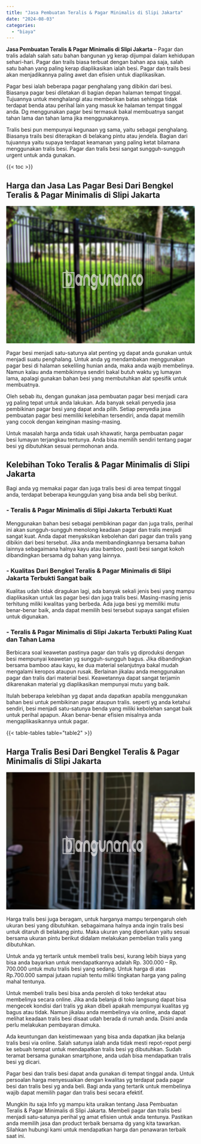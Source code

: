 ```yaml
---
title: "Jasa Pembuatan Teralis & Pagar Minimalis di Slipi Jakarta"
date: "2024-08-03"
categories: 
  - "biaya"
---
```


**Jasa Pembuatan Teralis & Pagar Minimalis di Slipi Jakarta** – Pagar dan tralis adalah salah satu bahan bangunan yg kerap dijumpai dalam kehidupan sehari-hari. Pagar dan trails biasa terbuat dengan bahan apa saja, salah satu bahan yang paling kerap diaplikasikan ialah besi. Pagar dan trails besi akan menjadikannya paling awet dan efisien untuk diaplikasikan.

Pagar besi ialah beberapa pagar penghalang yang dibikin dari besi. Biasanya pagar besi diletakan di bagian depan halaman tempat tinggal. Tujuannya untuk menghalangi atau memberikan batas sehingga tidak terdapat benda atau perihal lain yang masuk ke halaman tempat tinggal anda. Dg menggunakan pagar besi termasuk bakal membuatnya sangat tahan lama dan tahan lama jika menggunakannya.

Tralis besi pun mempunyai kegunaan yg sama, yaitu sebagai penghalang. Biasanya trails besi diterapkan di belakang pintu atau jendela. Bagian dari tujuannya yaitu supaya terdapat keamanan yang paling ketat bilamana menggunakan tralis besi. Pagar dan tralis besi sangat sungguh-sungguh urgent untuk anda gunakan.

{{< toc >}}

## Harga dan Jasa Las Pagar Besi Dari Bengkel Teralis & Pagar Minimalis di Slipi Jakarta

![Jasa Pembuatan Teralis & Pagar Minimalis di Slipi Jakarta](/images/pagar-minimalis-murah-09.png)

Pagar besi menjadi satu-satunya alat penting yg dapat anda gunakan untuk menjadi suatu penghalang. Untuk anda yg mendambakan menggunakan pagar besi di halaman sekeliling hunian anda, maka anda wajib membelinya. Namun kalau anda membikinnya sendiri bakal butuh waktu yg lumayan lama, apalagi gunakan bahan besi yang membutuhkan alat spesifik untuk membuatnya.

Oleh sebab itu, dengan gunakan jasa pembuatan pagar besi menjadi cara yg paling tepat untuk anda lakukan. Ada banyak sekali penyedia jasa pembikinan pagar besi yang dapat anda pilih. Setiap penyedia jasa pembuatan pagar besi memiliki kelebihan tersendiri, anda dapat memilih yang cocok dengan keinginan masing-masing.

Untuk masalah harga anda tidak usah khawatir, harga pembuatan pagar besi lumayan terjangkau tentunya. Anda bisa memilih sendiri tentang pagar besi yg dibutuhkan sesuai permohonan anda.

## Kelebihan Toko Teralis & Pagar Minimalis di Slipi Jakarta

Bagi anda yg memakai pagar dan juga tralis besi di area tempat tinggal anda, terdapat beberapa keunggulan yang bisa anda beli sbg berikut.

### \- Teralis & Pagar Minimalis di Slipi Jakarta Terbukti Kuat

Menggunakan bahan besi sebagai pembikinan pagar dan juga tralis, perihal ini akan sungguh-sungguh menolong keadaan pagar dan tralis menjadi sangat kuat. Anda dapat menyaksikan kebolehan dari pagar dan tralis yang dibikin dari besi tersebut. Jika anda membandingkannya bersama bahan lainnya sebagaimana halnya kayu atau bamboo, pasti besi sangat kokoh dibandingkan bersama dg bahan yang lainnya.

### \- Kualitas Dari Bengkel Teralis & Pagar Minimalis di Slipi Jakarta Terbukti Sangat baik

Kualitas udah tidak diragukan lagi, ada banyak sekali jenis besi yang mampu diaplikasikan untuk las pagar besi dan juga tralis besi. Masing-masing jenis terhitung miliki kwalitas yang berbeda. Ada juga besi yg memiliki mutu benar-benar baik, anda dapat memilih besi tersebut supaya sangat efisien untuk digunakan.

### \- Teralis & Pagar Minimalis di Slipi Jakarta Terbukti Paling Kuat dan Tahan Lama

Berbicara soal keawetan pastinya pagar dan tralis yg diproduksi dengan besi mempunyai keawetan yg sungguh-sungguh bagus. Jika dibandingkan bersama bamboo atau kayu, ke dua material selanjutnya bakal mudah mengalami keropos ataupun rusak. Berlainan jikalau anda menggunakan pagar dan tralis dari material besi. Keawetannya dapat sangat terjamin dikarenakan material yg diaplikasikan mempunyai mutu yang baik.

Itulah beberapa kelebihan yg dapat anda dapatkan apabila menggunakan bahan besi untuk pembikinan pagar ataupun tralis. seperti yg anda ketahui sendiri, besi menjadi satu-satunya benda yang miliki kebolehan sangat baik untuk perihal apapun. Akan benar-benar efisien misalnya anda mengaplikasikannya untuk pagar.

{{< table-tables table="table2" >}}

## Harga Tralis Besi Dari Bengkel Teralis & Pagar Minimalis di Slipi Jakarta

![Jasa Pembuatan Teralis & Pagar Minimalis di Slipi Jakarta](/images/teralis-minimalis-murah-33.png)

Harga tralis besi juga beragam, untuk harganya mampu terpengaruh oleh ukuran besi yang dibutuhkan. sebagaimana halnya anda ingin tralis besi untuk ditaruh di belakang pintu. Maka ukuran yang diperlukan yaitu sesuai bersama ukuran pintu berikut didalam melakukan pembelian tralis yang dibutuhkan.

Untuk anda yg tertarik untuk membeli tralis besi, kurang lebih biaya yang bisa anda bayarkan untuk mendapatkannya adalah Rp. 300.000 – Rp. 700.000 untuk mutu tralis besi yang sedang. Untuk harga di atas Rp.700.000 sampai jutaan rupiah tentu miliki tingkatan harga yang paling mahal tentunya.

Untuk membeli tralis besi bisa anda peroleh di toko terdekat atau membelinya secara online. Jika anda belanja di toko langsung dapat bisa mengecek kondisi dari tralis yg akan dibeli apakah mempunyai kualitas yg bagus atau tidak. Namun jikalau anda membelinya via online, anda dapat melihat keadaan tralis besi disaat udah berada di rumah anda. Disini anda perlu melakukan pembayaran dimuka.

Ada keuntungan dan keistimewaan yang bisa anda dapatkan jika belanja tralis besi via online. Salah satunya ialah anda tidak mesti repot-repot pergi ke sebuah tempat untuk mendapatkan tralis besi yg dibutuhkan. Sudah teramat bersama gunakan smartphone, anda udah bisa mendapatkan tralis besi yg dicari.

Pagar besi dan tralis besi dapat anda gunakan di tempat tinggal anda. Untuk persoalan harga menyesuaikan dengan kwalitas yg terdapat pada pagar besi dan tralis besi yg anda beli. Bagi anda yang tertarik untuk membelinya wajib dapat memilih pagar dan tralis besi secara efektif.

Mungkin itu saja Info yg mampu kita uraikan tentang Jasa Pembuatan Teralis & Pagar Minimalis di Slipi Jakarta. Membeli pagar dan tralis besi menjadi satu-satunya perihal yg amat efisien untuk anda tentunya. Pastikan anda memilih jasa dan product terbaik bersama dg yang kita tawarkan. Silahkan hubungi kami untuk mendapatkan harga dan penawaran terbaik saat ini.
